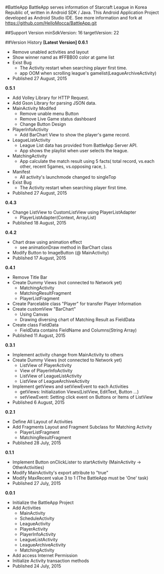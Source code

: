 #BattleApp
BattleApp serves information of Starcraft League in Korea Republic of, written in Android SDK / Java. This Android Application Project developed as Android Studio IDE.
See more information and fork at https://github.com/HelloMocca/BattleApp.git

##Support Version
minSdkVersion: 16
targetVersion: 22


##Version History
__[Latest Version] 0.6.1__
* Remove unabled activities and layout
* Show winner namd as #FFBB00 color at game list
* Exist Bug
  * The Activity restart when searching player first time.
  * app OOM when scrolling league's gamelist(LeagueArchiveActivity)
* Published 27 August, 2015

__0.5.1__
* Add Volley Library for HTTP Request.
* Add Gson Library for parsing JSON data.
* MainActivity Modifed
  * Remove unable menu Button
  * Remove Live Game status dashboard
  * Change Button Design
* PlayerInfoActivity
  * Add BarChart View to show the player's game record.
* LeagueListActivity
  * League List data has provided from BattleApp Server API.
  * App shows the playlist when user selects the league.
* MatchingActivity
  * App calculate the match result using 5 facts( total record, vs.each other, recent 5games, vs.opposing race, ).
* Manifest
  * All activity's launchmode changed to singleTop
* Exist Bug
  * The Activity restart when searching player first time.
* Published 27 August, 2015

__0.4.3__
* Change ListView to CustomListView using PlayerListAdapter
  * PlayerListAdapter(Context, ArrayList<Player>)
* Published 18 August, 2015

__0.4.2__
* Chart draw using animation effect
  * see animationDraw method in BarChart class
* Modify Button to ImageButton (@ MainActivity)
* Published 17 August, 2015

__0.4.1__
* Remove Title Bar
* Create Dummy Views (not connected to Network yet)
  * MatchingActivity
  * MatchingResultFragment
  * PlayerListFragment
* Create Parcelable class "Player" for transfer Player Information
* Create customView "BarChart"
  * Using Canvas
  * Drawing diversing chart of Matching Result as FieldData
* Create class FieldData
  * FieldData contains FieldName and Columns(String Array)
* Published 11 August, 2015

__0.3.1__
* Implement activity change from MainActivity to others
* Create Dummy Views (not connected to Network yet)
  * ListView of PlayerActivity
  * View of PlayerInfoActivity
  * ListView of LeagueListActivity
  * ListView of LeagueArchiveActivity
* Implement getViews and setViewEvent to each Activities
  * getViews: Initialization Views(ListView, EditText, Button ...)
  * setViewEvent: Setting click event on Buttons or Items of ListView
* Published 6 August, 2015

__0.2.1__
* Define All Layout of Activities
* Add Fragments Layout and Fragment Subclass for Matching Activity
  * PlayerListFragment
  * MatchingResultFragment
* Published 28 July, 2015

__0.1.1__
* Implement Button onClickLister to startActivity (MainActivity -> OtherActivities)
* Modify MainActivity's export attribute to "true"
* Modify MaxRecent value 3 to 1 (The BattleApp must be 'One' task)
* Published 27 July, 2015

__0.0.1__
* Initialize the BattleApp Project
* Add Activities
  * MainActivity
  * ScheduleActivity
  * LeagueActivity
  * PlayerActivity
  * PlayerInfoActivity
  * LeagueListActivity
  * LeagueArchiveActivity
  * MatchingActivity
* Add access Internet Permission
* Initialize Activity transaction methods
* Published 24 July, 2015

